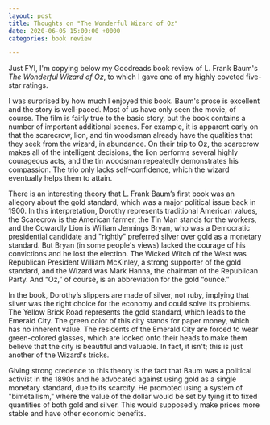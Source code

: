 ```yaml
---
layout: post
title: Thoughts on "The Wonderful Wizard of Oz"
date: 2020-06-05 15:00:00 +0000
categories: book review

---
```

Just FYI, I'm copying below my Goodreads book review of L. Frank Baum's _The Wonderful Wizard of Oz_, to which I gave one of my highly coveted five-star ratings.  

I was surprised by how much I enjoyed this book. Baum's prose is excellent and the story is well-paced. Most of us have only seen the movie, of course. The film is fairly true to the basic story, but the book contains a number of important additional scenes. For example, it is apparent early on that the scarecrow, lion, and tin woodsman already have the qualities that they seek from the wizard, in abundance. On their trip to Oz, the scarecrow makes all of the intelligent decisions, the lion performs several highly courageous acts, and the tin woodsman repeatedly demonstrates his compassion. The trio only lacks self-confidence, which the wizard eventually helps them to attain.

There is an interesting theory that L. Frank Baum’s first book was an allegory about the gold standard, which was a major political issue back in 1900. In this interpretation, Dorothy represents traditional American values, the Scarecrow is the American farmer, the Tin Man stands for the workers, and the Cowardly Lion is William Jennings Bryan, who was a Democratic presidential candidate and "rightly" preferred silver over gold as a monetary standard. But Bryan (in some people's views) lacked the courage of his convictions and he lost the election. The Wicked Witch of the West was Republican President William McKinley, a strong supporter of the gold standard, and the Wizard was Mark Hanna, the chairman of the Republican Party. And “Oz,” of course, is an abbreviation for the gold “ounce.”

In the book, Dorothy’s slippers are made of silver, not ruby, implying that silver was the right choice for the economy and could solve its problems. The Yellow Brick Road represents the gold standard, which leads to the Emerald City. The green color of this city stands for paper money, which has no inherent value.  The residents of the Emerald City are forced to wear green-colored glasses, which are locked onto their heads to make them believe that the city is beautiful and valuable. In fact, it isn't; this is just another of the Wizard's tricks. 

Giving strong credence to this theory is the fact that Baum was a political activist in the 1890s and he advocated against using gold as a single monetary standard, due to its scarcity. He promoted using a system of "bimetallism," where the value of the dollar would be set by tying it to fixed quantities of both gold and silver. This would supposedly make prices more stable and have other economic benefits.